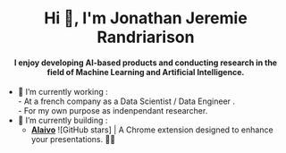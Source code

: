 <!-- ### Hi there 👋 -->
<p align="center">
<!--img src="https://media1.giphy.com/media/NKEt9elQ5cR68/giphy.gif?cid=790b7611d1dc94eaeba923144463a8abf484b360f0462308&rid=giphy.gif" /-->
</p>
<!-- **Joragasy/Joragasy** is a ✨ _special_ ✨ repository because its `README.md` (this file) appears on your GitHub profile. -->
<h1 align="center">Hi 👋, I'm Jonathan Jeremie Randriarison </h1>
<h4 align="center">I enjoy developing AI-based products and conducting research in the field of Machine Learning and Artificial Intelligence.</h4>


- 🌱 I’m currently working : <br>
      - At a french company as a Data Scientist / Data Engineer . <br> 
      - For my own purpose as indenpendant researcher.
- 🌱 I’m currently building :
    - [**Alaivo**](https://github.com/joragasy/Alaivo_ce)  ![GitHub stars] | A Chrome extension designed to enhance your presentations. 🚀✨ 



